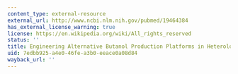 ```yaml
---
content_type: external-resource
external_url: http://www.ncbi.nlm.nih.gov/pubmed/19464384
has_external_license_warning: true
license: https://en.wikipedia.org/wiki/All_rights_reserved
status: ''
title: Engineering Alternative Butanol Production Platforms in Heterologous Bacteria
uid: 7edbb925-a4e0-46fe-a3b0-eeace0a08d84
wayback_url: ''
---
```

